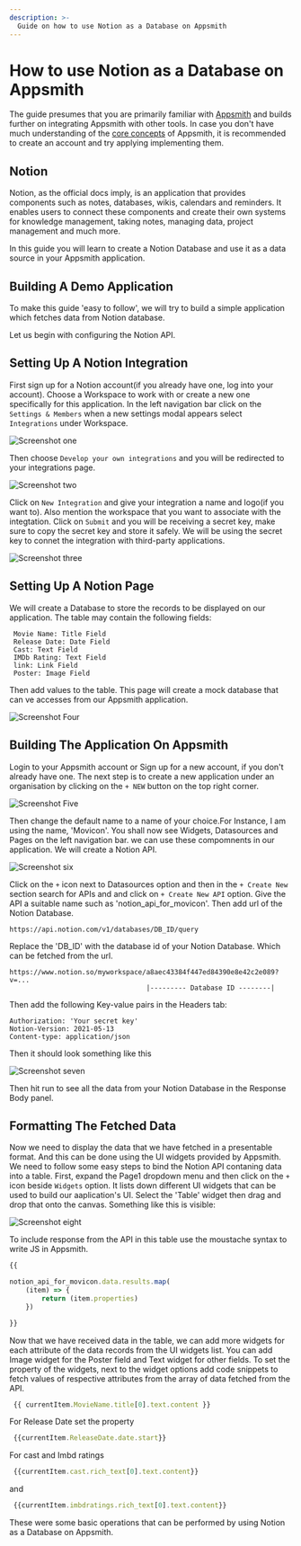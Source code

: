 ```yaml
---
description: >-
  Guide on how to use Notion as a Database on Appsmith
---
```


# How to use Notion as a Database on Appsmith

The guide presumes that you are primarily familiar with [Appsmith](https://www.appsmith.com/) and builds further on integrating Appsmith with other tools. In case you don't have much understanding of the [core concepts](../core-concepts/connecting-to-data-sources/) of Appsmith, it is recommended to create an account and try applying implementing them.

## Notion

Notion, as the official docs imply, is an application that provides components such as notes, databases, wikis, calendars and reminders. It enables users to connect these components and create their own systems for knowledge management, taking notes, managing data, project management and much more. 

In this guide you will learn to create a Notion Database and use it as a data source in your Appsmith application.

## Building A Demo Application

To make this guide 'easy to follow', we will try to build a simple application which fetches data from Notion database.

Let us begin with configuring the Notion API.

## Setting Up A Notion Integration

First sign up for a Notion account(if you already have one, log into your account). Choose a Workspace to work with or create a new one specifically for this application. In the left navigation bar click on the `Settings & Members` when a new settings modal appears select `Integrations` under Workspace. 

![Screenshot one ](../.gitbook/assets/notion-appsmith-1.png)

Then choose `Develop your own integrations` and you will be redirected to your integrations page. 

![Screenshot two](../.gitbook/assets/notion-appsmith-2.png)

Click on `New Integration` and give your integration a name and logo(if you want to). Also mention the workspace that you want to associate with the integtation. Click on `Submit` and you will be receiving a secret key, make sure to copy the secret key and store it safely. We will be using the secret key to connet the integration with third-party applications.

![Screenshot three](../.gitbook/assets/notion-appsmith-3.png)



## Setting Up A Notion Page

We will create a Database to store the records to be displayed on our application. The table may contain the following fields:

```text
 Movie Name: Title Field
 Release Date: Date Field
 Cast: Text Field
 IMDb Rating: Text Field
 link: Link Field
 Poster: Image Field
```
Then add values to the table. This page will create a mock database that can ve accesses from our Appsmith application.

![Screenshot Four](../.gitbook/assets/notion-appsmith-4.png)

## Building The Application On Appsmith

Login to your Appsmith account or Sign up for a new account, if you don't already have one. The next step is to create a new application under an organisation by clicking on the `+ NEW` button on the top right corner. 

![Screenshot Five](../.gitbook/assets/notion-appsmith-5.png)

Then change the default name to a name of your choice.For Instance, I am using the name, 'Movicon'. You shall now see Widgets, Datasources and Pages on the left navigation bar. we can use these compomnents in our application. We will create a Notion API.

![Screenshot six](../.gitbook/assets/notion-appsmith-6.png)

Click on the `+` icon next to Datasources option and then in the `+ Create New` section search for APIs and and click on `+ Create New API` option. Give the API a suitable name such as 'notion_api_for_movicon'. Then add url of the Notion Database.

```text
https://api.notion.com/v1/databases/DB_ID/query
```
Replace the 'DB_ID' with the database id of your Notion Database. Which can be fetched from the url.

```text
https://www.notion.so/myworkspace/a8aec43384f447ed84390e8e42c2e089?v=...
                                  |--------- Database ID --------|
```
Then add the following Key-value pairs in the Headers tab:

```text
Authorization: 'Your secret key'
Notion-Version: 2021-05-13
Content-type: application/json
```
Then it should look something like this

![Screenshot seven](../.gitbook/assets/notion-appsmith-7.png)

Then hit run to see all the data from your Notion Database in the Response Body panel.

## Formatting The Fetched Data

Now we need to display the data that we have fetched in a presentable format. And this can be done using the UI widgets provided by Appsmith. We need to follow some easy steps to bind the Notion API contaning data into a table. First, expand the Page1 dropdown menu and then click on the `+` icon beside `Widgets` option. It lists down different UI widgets that can be used to build our aaplication's UI. Select the 'Table' widget then drag and drop that onto the canvas. 
Something like this is visible:

![Screenshot eight](../.gitbook/assets/notion-appsmith-8.png)

To include response from the API in this table use the moustache syntax to write JS in Appsmith.

```Javascript
{{

notion_api_for_movicon.data.results.map(
    (item) => {
        return (item.properties)
    })

}}
```

 Now that we have received data in the table, we can add more widgets for each attribute of the data records from the UI widgets list. You can add Image widget for the Poster field and Text widget for other fields. To set the property of the widgets, next to the widget options add code snippets to fetch values of respective attributes from the array of data fetched from the API.

 ```Javascript
  {{ currentItem.MovieName.title[0].text.content }}
```

For Release Date set the property

 ```Javascript
  {{currentItem.ReleaseDate.date.start}}
```

For cast and Imbd ratings
```Javascript
 {{currentItem.cast.rich_text[0].text.content}}
```
and 

```Javascript
 {{currentItem.imbdratings.rich_text[0].text.content}}
```

These were some basic operations that can be performed by using Notion as a Database on Appsmith. 